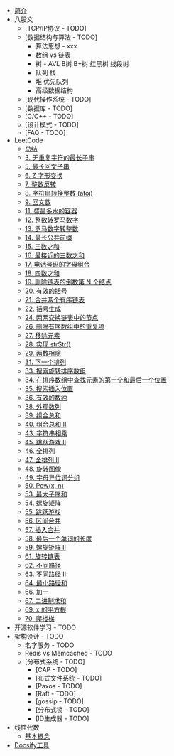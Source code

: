 * [简介](/)
* 八股文
  * [TCP/IP协议 - TODO]
  * [数据结构与算法 - TODO]
    * 算法思想 - xxx
    * 数组 vs 链表
    * 树 - AVL B树 B+树 红黑树 线段树
    * 队列 栈
    * 堆 优先队列 
    * 高级数据结构
  * [现代操作系统 - TODO]
  * [数据库 - TODO]
  * [C/C\+\+ - TODO]
  * [设计模式 - TODO]
  * [FAQ - TODO]
* LeetCode
  * [总结](pages/leetcode/summery.md)
  * [3. 无重复字符的最长子串](pages/leetcode/3.md)
  * [5. 最长回文子串](pages/leetcode/5.md)
  * [6. Z 字形变换](pages/leetcode/6.md)
  * [7. 整数反转](pages/leetcode/7.md)
  * [8. 字符串转换整数 (atoi)](pages/leetcode/8.md)
  * [9. 回文数](pages/leetcode/9.md)
  * [11. 盛最多水的容器](pages/leetcode/11.md)
  * [12. 整数转罗马数字](pages/leetcode/12.md)
  * [13. 罗马数字转整数](pages/leetcode/13.md)
  * [14. 最长公共前缀](pages/leetcode/14.md)
  * [15. 三数之和](pages/leetcode/15.md)
  * [16. 最接近的三数之和](pages/leetcode/16.md)
  * [17. 电话号码的字母组合](pages/leetcode/17.md)
  * [18. 四数之和](pages/leetcode/18.md)
  * [19. 删除链表的倒数第 N 个结点](pages/leetcode/19.md)
  * [20. 有效的括号](pages/leetcode/20.md)
  * [21. 合并两个有序链表](pages/leetcode/21.md)
  * [22. 括号生成](pages/leetcode/22.md)
  * [24. 两两交换链表中的节点](pages/leetcode/24.md)
  * [26. 删除有序数组中的重复项](pages/leetcode/26.md)
  * [27. 移除元素](pages/leetcode/27.md)
  * [28. 实现 strStr()](pages/leetcode/28.md)
  * [29. 两数相除](pages/leetcode/29.md)
  * [31. 下一个排列](pages/leetcode/31.md)
  * [33. 搜索旋转排序数组](pages/leetcode/33.md)
  * [34. 在排序数组中查找元素的第一个和最后一个位置](pages/leetcode/34.md)
  * [35. 搜索插入位置](pages/leetcode/35.md)
  * [36. 有效的数独](pages/leetcode/36.md)
  * [38. 外观数列](pages/leetcode/38.md)
  * [39. 组合总和](pages/leetcode/39.md)
  * [40. 组合总和 II](pages/leetcode/40.md)
  * [43. 字符串相乘](pages/leetcode/43.md)
  * [45. 跳跃游戏 II](pages/leetcode/45.md)
  * [46. 全排列](pages/leetcode/46.md)
  * [47. 全排列 II](pages/leetcode/47.md)
  * [48. 旋转图像](pages/leetcode/48.md)
  * [49. 字母异位词分组](pages/leetcode/49.md)
  * [50. Pow(x, n)](pages/leetcode/50.md)
  * [53. 最大子序和](pages/leetcode/53.md)
  * [54. 螺旋矩阵](pages/leetcode/54.md)
  * [55. 跳跃游戏](pages/leetcode/55.md)
  * [56. 区间合并](pages/leetcode/56.md)
  * [57. 插入合并](pages/leetcode/57.md)
  * [58. 最后一个单词的长度](pages/leetcode/58.md)
  * [59. 螺旋矩阵 II](pages/leetcode/59.md)
  * [61. 旋转链表](pages/leetcode/61.md)
  * [62. 不同路径](pages/leetcode/62.md)
  * [63. 不同路径 II](pages/leetcode/63.md)
  * [64. 最小路径和](pages/leetcode/64.md)
  * [66. 加一](pages/leetcode/66.md)
  * [67. 二进制求和](pages/leetcode/67.md)
  * [69. x 的平方根](pages/leetcode/69.md)
  * [70. 爬楼梯](pages/leetcode/70.md)
* 开源软件学习 - TODO
* 架构设计 - TODO
    * 名字服务 - TODO
    * Redis vs Memcached - TODO
  * [分布式系统 - TODO]
    * [CAP - TODO]
    * [布式文件系统 - TODO]
    * [Paxos - TODO]
    * [Raft - TODO]
    * [gossip - TODO]
    * [分布式锁 - TODO]
    * [ID生成器 - TODO]
* 线性代数
  * [基本概念](pages/linear_algebra/basic_nations.md)
* [Docsify工具](pages/tools.md)

